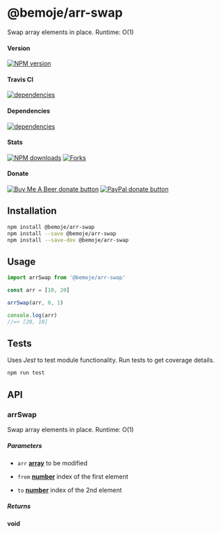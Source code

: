 # @bemoje/arr-swap

Swap array elements in place. Runtime: O(1)

#### Version

<span><a href="https://npmjs.org/@bemoje/arr-swap" title="View this project on NPM"><img src="https://img.shields.io/npm/v/@bemoje/arr-swap" alt="NPM version" /></a></span>

#### Travis CI

<span><a href="https://npmjs.org/@bemoje/arr-swap" title="View this project on NPM"><img src="https://travis-ci.org/bemoje/bemoje-arr-swap.svg?branch=master" alt="dependencies" /></a></span>

#### Dependencies

<span><a href="https://npmjs.org/@bemoje/arr-swap" title="View this project on NPM"><img src="https://david-dm.org/bemoje/bemoje-arr-swap.svg" alt="dependencies" /></a></span>

#### Stats

<span><a href="https://npmjs.org/@bemoje/arr-swap" title="View this project on NPM"><img src="https://img.shields.io/npm/dt/@bemoje/arr-swap" alt="NPM downloads" /></a></span>
<span><a href="https://github.com/bemoje/bemoje-arr-swap/fork" title="Fork this project"><img src="https://img.shields.io/github/forks/bemoje/bemoje-arr-swap" alt="Forks" /></a></span>

#### Donate

<span><a href="https://www.buymeacoffee.com/bemoje" title="Donate to this project using Buy Me A Beer"><img src="https://img.shields.io/badge/buy%20me%20a%20coffee-donate-yellow.svg?label=Buy me a beer!" alt="Buy Me A Beer donate button" /></a></span>
<span><a href="https://paypal.me/forstaaloen" title="Donate to this project using Paypal"><img src="https://img.shields.io/badge/paypal-donate-yellow.svg?label=PayPal" alt="PayPal donate button" /></a></span>

## Installation

```sh
npm install @bemoje/arr-swap
npm install --save @bemoje/arr-swap
npm install --save-dev @bemoje/arr-swap
```

## Usage

```javascript
import arrSwap from '@bemoje/arr-swap'

const arr = [10, 20]

arrSwap(arr, 0, 1)

console.log(arr)
//=> [20, 10]

```


## Tests
Uses *Jest* to test module functionality. Run tests to get coverage details.

```bash
npm run test
```

## API
### arrSwap

Swap array elements in place. Runtime: O(1)

##### Parameters

-   `arr` **[array][3]** to be modified

-   `from` **[number][4]** index of the first element

-   `to` **[number][4]** index of the 2nd element

##### Returns
**void** 

[1]: #arrswap

[2]: #parameters

[3]: https://developer.mozilla.org/docs/Web/JavaScript/Reference/Global_Objects/Array

[4]: https://developer.mozilla.org/docs/Web/JavaScript/Reference/Global_Objects/Number